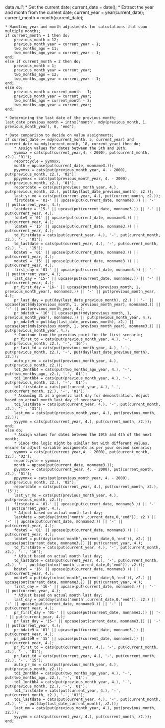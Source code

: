 data _null_;
    * Get the current date;
    current_date = date();
    * Extract the year and month from the current date;
    current_year = year(current_date);
    current_month = month(current_date);
    
    * Handling year and month adjustments for calculations that span multiple months;
    if current_month = 1 then do;
        previous_month = 12;
        previous_month_year = current_year - 1;
        two_months_ago = 11;
        two_months_ago_year = current_year - 1;
    end;
    else if current_month = 2 then do;
        previous_month = 1;
        previous_month_year = current_year;
        two_months_ago = 12;
        two_months_ago_year = current_year - 1;
    end;
    else do;
        previous_month = current_month - 1;
        previous_month_year = current_year;
        two_months_ago = current_month - 2;
        two_months_ago_year = current_year;
    end;

    * Determining the last date of the previous month;
    last_date_previous_month = intnx('month', mdy(previous_month, 1, previous_month_year), 0, 'end');
    
    * Date comparison to decide on value assignments;
    if current_date >= mdy(current_month, 5, current_year) and current_date <= mdy(current_month, 18, current_year) then do;
        * Assign values for dates between the 5th and 18th;
        yymmxx = cats(put(current_year,4. - 2000), put(current_month, z2.), '01');
        reportcycle = yymmxx;
        month = upcase(put(current_date, monname3.));
        pyymmxx = cats(put(previous_month_year, 4. - 2000), put(previous_month, z2.), '02');
        ppyymmxx = cats(put(previous_month_year, 4. - 2000), put(previous_month, z2.), '01');
        reportdate = cats(put(previous_month_year, 4.), put(previous_month, z2.), put(day(last_date_previous_month), z2.));
        last_yr_mo = cats(put(current_year, 4.), put(current_month, z2.));
        firstdate = '01-' || upcase(put(current_date, monname3.)) || '-' || put(current_year, 4.);
        lastdate = '15-' || upcase(put(current_date, monname3.)) || '-' || put(current_year, 4.);
        fdate9 = '01' || upcase(put(current_date, monname3.)) || put(current_year, 4.);
        ldate9 = '15' || upcase(put(current_date, monname3.)) || put(current_year, 4.);
        td_firstdate = cats(put(current_year, 4.), '-', put(current_month, z2.), '-', '01');
        td_lastdate = cats(put(current_year, 4.), '-', put(current_month, z2.), '-', '15');
        bdate9 = '01' || upcase(put(current_date, monname3.)) || put(current_year, 4.);
        mdate9 = '15' || upcase(put(current_date, monname3.)) || put(current_year, 4.);
        first_day = '01-' || upcase(put(current_date, monname3.)) || '-' || put(current_year, 4.);
        last_day = '15-' || upcase(put(current_date, monname3.)) || '-' || put(current_year, 4.);
        pr_first_day = '16-' || upcase(put(mdy(previous_month, 1, previous_month_year), monname3.)) || '-' || put(previous_month_year, 4.);
        pr_last_day = put(day(last_date_previous_month), z2.) || '-' || upcase(put(mdy(previous_month, 1, previous_month_year), monname3.)) || '-' || put(previous_month_year, 4.);
        pr_bdate9 = '16' || upcase(put(mdy(previous_month, 1, previous_month_year), monname3.)) || put(previous_month_year, 4.);
        pr_mdate9 = put(day(last_date_previous_month), z2.) || upcase(put(mdy(previous_month, 1, previous_month_year), monname3.)) || put(previous_month_year, 4.);
        * Continue from the previous point for the first scenario;
        pr_first_td = cats(put(previous_month_year, 4.), '-', put(previous_month, z2.), '-', '16');
        pr_last_td = cats(put(previous_month_year, 4.), '-', put(previous_month, z2.), '-', put(day(last_date_previous_month), z2.));
        auto_pr_mo = cats(put(previous_month_year, 4.), put(previous_month, z2.));
        td1_2mnthb4 = cats(put(two_months_ago_year, 4.), '-', put(two_months_ago, z2.), '-', '01');
        td1_1mnthb4 = cats(put(previous_month_year, 4.), '-', put(previous_month, z2.), '-', '01');
        td1_firstdate = cats(put(current_year, 4.), '-', put(current_month, z2.), '-', '01');
        * Assuming 31 as a generic last day for demonstration. Adjust based on actual month last day if necessary;
        td1_lastdate = cats(put(current_year, 4.), '-', put(current_month, z2.), '-', '31');
        last_mm = cats(put(previous_month_year, 4.), put(previous_month, z2.));
        yyyymm = cats(put(current_year, 4.), put(current_month, z2.));
    end;
    else do;
        * Assign values for dates between the 19th and 4th of the next month;
        * Since the logic might be similar but with different values, ensure to adjust variable assignments as per your second scenario;
        yymmxx = cats(put(current_year,4. - 2000), put(current_month, z2.), '02');
        reportcycle = yymmxx;
        month = upcase(put(current_date, monname3.));
        pyymmxx = cats(put(current_year, 4. - 2000), put(current_month, z2.), '01');
        ppyymmxx = cats(put(previous_month_year, 4. - 2000), put(previous_month, z2.), '02');
        reportdate = cats(put(current_year, 4.), put(current_month, z2.), '15');
        last_yr_mo = cats(put(previous_month_year, 4.), put(previous_month, z2.));
        firstdate = '01-' || upcase(put(current_date, monname3.)) || '-' || put(current_year, 4.);
        * Adjust based on actual month last day;
        lastdate = put(day(intnx('month',current_date,0,'end')), z2.) || '-' || upcase(put(current_date, monname3.)) || '-' || put(current_year, 4.);
        fdate9 = '01' || upcase(put(current_date, monname3.)) || put(current_year, 4.);
        ldate9 = put(day(intnx('month',current_date,0,'end')), z2.) || upcase(put(current_date, monname3.)) || put(current_year, 4.);
        td_firstdate = cats(put(current_year, 4.), '-', put(current_month, z2.), '-', '16');
        * Adjust based on actual month last day;
        td_lastdate = cats(put(current_year, 4.), '-', put(current_month, z2.), '-', put(day(intnx('month',current_date,0,'end')), z2.));
        bdate9 = '16' || upcase(put(current_date, monname3.)) || put(current_year, 4.);
        mdate9 = put(day(intnx('month',current_date,0,'end')), z2.) || upcase(put(current_date, monname3.)) || put(current_year, 4.);
        first_day = '16-' || upcase(put(current_date, monname3.)) || '-' || put(current_year, 4.);
        * Adjust based on actual month last day;
        last_day = put(day(intnx('month',current_date,0,'end')), z2.) || '-' || upcase(put(current_date, monname3.)) || '-' || put(current_year, 4.);
        pr_first_day = '01-' || upcase(put(current_date, monname3.)) || '-' || put(current_year, 4.);
        pr_last_day = '15-' || upcase(put(current_date, monname3.)) || '-' || put(current_year, 4.);
        pr_bdate9 = '01' || upcase(put(current_date, monname3.)) || put(current_year, 4.);
        pr_mdate9 = '15' || upcase(put(current_date, monname3.)) || put(current_year, 4.);
        pr_first_td = cats(put(current_year, 4.), '-', put(current_month, z2.), '-', '01');
        pr_last_td = cats(put(current_year, 4.), '-', put(current_month, z2.), '-', '15');
        auto_pr_mo = cats(put(previous_month_year, 4.), put(previous_month, z2.));
        td1_2mnthb4 = cats(put(two_months_ago_year, 4.), '-', put(two_months_ago, z2.), '-', '01');
        td1_1mnthb4 = cats(put(previous_month_year, 4.), '-', put(previous_month, z2.), '-', '01');
        td1_firstdate = cats(put(current_year, 4.), '-', put(current_month, z2.), '-', '01');
        td1_lastdate = cats(put(current_year, 4.), '-', put(current_month, z2.), '-', put(day(last_date_current_month), z2.));
        last_mm = cats(put(previous_month_year, 4.), put(previous_month, z2.));
        yyyymm = cats(put(current_year, 4.), put(current_month, z2.));
    end;
